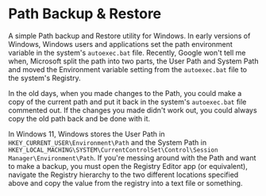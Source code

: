# Path Backup & Restore

A simple Path backup and Restore utility for Windows. In early versions of Windows, Windows users and applications set the path environment variable in the system's `autoexec.bat` file. Recently, Google won't tell me when, Microsoft split the path into two parts, the User Path and System Path and moved the Environment variable setting from the `autoexec.bat` file to the system's Registry.

In the old days, when you made changes to the Path, you could make a copy of the current path and put it back in the system's `autoexec.bat` file commented out. If the changes you made didn't work out, you could always copy the old path back and be done with it.

In Windows 11, Windows stores the User Path in `HKEY_CURRENT_USER\Environment\Path` and the System Path in `HKEY_LOCAL_MACHING\SYSTEM\CurrentControlSet\Control\Session Manager\Environment\Path`. If you're messing around with the Path and want to make a backup, you must open the Registry Editor app (or equivalent), navigate the Registry hierarchy to the two different locations specified above and copy the value from the registry into a text file or something. 
